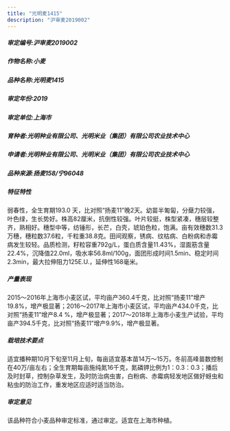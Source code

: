 ```yaml
---
title: "光明麦1415"
description: "沪审麦2019002"
---
```

##### 审定编号:沪审麦2019002

##### 作物名称:小麦

##### 品种名称:光明麦1415

##### 审定年份:2019

##### 审定单位:上海市

##### 育种者:光明种业有限公司、光明米业（集团）有限公司农业技术中心

##### 申请者:光明种业有限公司、光明米业（集团）有限公司农业技术中心

##### 品种来源:扬麦158/宁96048

##### 特征特性
弱春性，全生育期193.0 天，比对照“扬麦11”晚2天。幼苗半匍匐，分蘖力较强，叶色绿，生长势好。株高82厘米，抗倒性较强。叶片较挺，株型紧凑，穗层较整齐，熟相好。穗型中等，纺锤形，长芒，白壳，琥珀色粒，饱满。亩有效穗数31.3万穗，穗粒数37.6粒，千粒重38.8克。田间观察，锈病、纹枯病、白粉病和赤霉病发生较轻。品质检测，籽粒容重792g/L，蛋白质含量11.43%，湿面筋含量22.4%，沉降值22.0ml，吸水率56.8ml/100g，面团形成时间1.5min、稳定时间2.3min，最大拉伸阻力125E.U.，延伸性168毫米。

##### 产量表现
2015～2016年上海市小麦区试，平均亩产360.4千克，比对照“扬麦11”增产19.8%，增产极显著；2016～2017年上海市小麦区试，平均亩产434.0千克，比对照“扬麦11”增产8.4 %，增产极显著；2017～2018年上海市小麦生产试验，平均亩产394.5千克，比对照“扬麦11”增产9.9%，增产极显著。

##### 栽培技术要点
适宜播种期10月下旬至11月上旬，每亩适宜基本苗14万～15万。冬前高峰苗数控制在40万/亩左右；全生育期每亩施纯氮16千克，氮磷钾比例为1：0.3：0.3；播后及时封草，控制杂草发生，及时防治病虫害，白粉病、赤霉病轻发地区做好蚜虫和粘虫的防治工作，重发地区应适时适当防治。

##### 审定意见
该品种符合小麦品种审定标准，通过审定。适宜在上海市种植。
